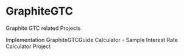 # GraphiteGTC
Graphite GTC related Projects

Implementation
GraphiteGTCGuide Calculator - Sample Interest Rate Calculator Project
